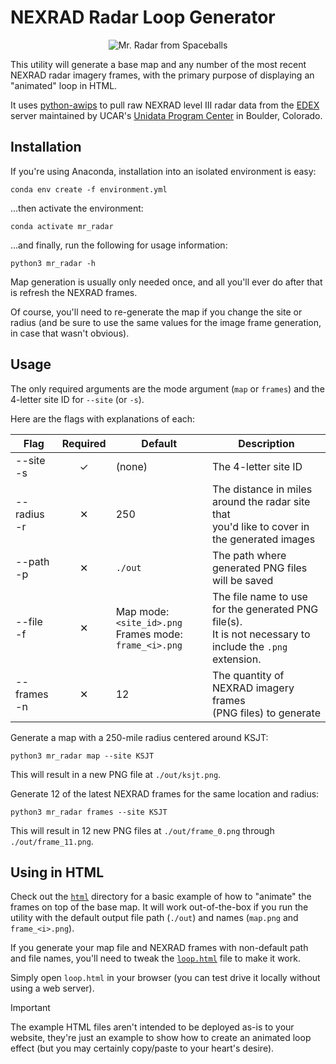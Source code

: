 # NEXRAD Radar Loop Generator

<p align="center">
  <img src="https://github.com/user-attachments/assets/e45fa3ef-298b-4c7f-ba58-d82e0837f5b1" alt="Mr. Radar from Spaceballs" />
</p>

This utility will generate a base map and any number of the most recent NEXRAD radar imagery frames, with the primary
purpose of displaying an "animated" loop in HTML.

It uses [python-awips](https://github.com/Unidata/python-awips) to pull raw NEXRAD level III radar data from the
[EDEX](https://unidata.github.io/awips2/#edex) server maintained by UCAR's
[Unidata Program Center](https://www.unidata.ucar.edu/software/awips2/) in Boulder, Colorado.



## Installation

If you're using Anaconda, installation into an isolated environment is easy:
```shell
conda env create -f environment.yml 
```

...then activate the environment:
```shell
conda activate mr_radar
```

...and finally, run the following for usage information:
```shell
python3 mr_radar -h
```

Map generation is usually only needed once, and all you'll ever do after that is refresh the NEXRAD frames.

Of course, you'll need to re-generate the map if you change the site or radius (and be sure to use the same values
for the image frame generation, in case that wasn't obvious).


## Usage

The only required arguments are the mode argument (`map` or `frames`) and the 4-letter site ID for `--site` (or `-s`).

Here are the flags with explanations of each:

| Flag              | Required | Default                                                        | Description                                                                                                   |
|-------------------|:--------:|----------------------------------------------------------------|---------------------------------------------------------------------------------------------------------------|
| --site<br />-s    |    ✓     | (none)                                                         | The 4-letter site ID                                                                                          |
| --radius<br />-r  |    ✕     | 250                                                            | The distance in miles around the radar site that<br />you'd like to cover in the generated images             |
| --path<br />-p    |    ✕     | `./out`                                                        | The path where generated PNG files will be saved                                                              |
| --file<br />-f    |    ✕     | Map mode: `<site_id>.png`<br />Frames mode: `frame_<i>.png`    | The file name to use for the generated PNG file(s).<br />It is not necessary to include the `.png` extension. |
| --frames<br />-n  |    ✕     | 12                                                             | The quantity of NEXRAD imagery frames<br />(PNG files) to generate                                            |


Generate a map with a 250-mile radius centered around KSJT:
```shell
python3 mr_radar map --site KSJT
```
This will result in a new PNG file at `./out/ksjt.png`. 

Generate 12 of the latest NEXRAD frames for the same location and radius:
```shell
python3 mr_radar frames --site KSJT
```
This will result in 12 new PNG files at `./out/frame_0.png` through `./out/frame_11.png`.


## Using in HTML

Check out the [`html`](/../../tree/dev/html) directory for a basic example of how to "animate" the frames on top of the base map.  It will work out-of-the-box if you run the utility with the default output file path (`./out`) and names (`map.png` and `frame_<i>.png`).

If you generate your map file and NEXRAD frames with non-default path and file names, you'll need to tweak the [`loop.html`](/../../tree/dev/html/loop.html) file to make it work.

Simply open `loop.html` in your browser (you can test drive it locally without using a web server).

> [!IMPORTANT]
> The example HTML files aren't intended to be deployed as-is to your website, they're just an example to show how to create an animated loop effect (but you may certainly copy/paste to your heart's desire).

## 
